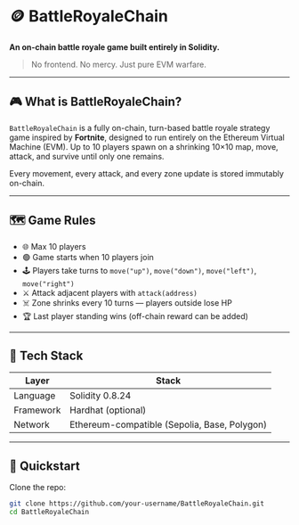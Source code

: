 # 🪙 BattleRoyaleChain 
 
**An on-chain battle royale game built entirely in Solidity.**
 
> No frontend. No mercy. Just pure EVM warfare. 

---

## 🎮 What is BattleRoyaleChain?

`BattleRoyaleChain` is a fully on-chain, turn-based battle royale strategy game inspired by **Fortnite**, designed to run entirely on the Ethereum Virtual Machine (EVM). Up to 10 players spawn on a shrinking 10×10 map, move, attack, and survive until only one remains.

Every movement, every attack, and every zone update is stored immutably on-chain.  

---

## 🗺️ Game Rules 

- 🌐 Max 10 players
- 🟢 Game starts when 10 players join 
- 🕹️ Players take turns to `move("up")`, `move("down")`, `move("left")`, `move("right")`
- ⚔️ Attack adjacent players with `attack(address)`
- ☠️ Zone shrinks every 10 turns — players outside lose HP
- 🏆 Last player standing wins (off-chain reward can be added)

---

## 🔧 Tech Stack

| Layer     | Stack                            |
|-----------|----------------------------------|
| Language  | Solidity 0.8.24                  |
| Framework | Hardhat (optional)               |
| Network   | Ethereum-compatible (Sepolia, Base, Polygon) |

---

## 🚀 Quickstart

Clone the repo: 

```bash
git clone https://github.com/your-username/BattleRoyaleChain.git
cd BattleRoyaleChain
